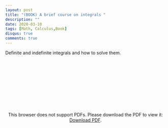 ```yaml
---
layout: post
title: "(BOOK) A brief course on integrals "
description: ""
date: 2020-03-10
tags: [Math, Calculus,Book]
disqus: true
comments: true
---
```

Definite and indefinite integrals and how to solve them.
<div style="margin:0 auto;text-align:center">
<object data="pdfs/Libro_de_integrales.pdf" type="application/pdf" width="80%" height="500px">
    <embed src="pdfs/Libro_de_integrales.pdf">
        <p>This browser does not support PDFs. Please download the PDF to view it: <a href="pdfs/Libro_de_integrales.pdf">Download PDF</a>.</p>
    </embed>
</object>
</div>
<!--more-->